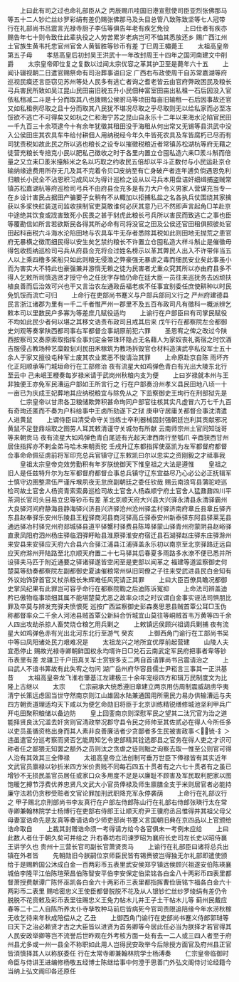 <!-- { "loadSidebar": true } -->
　　上曰此有司之过也命礼部臣从之  丙辰赐爪哇国旧港宣慰使司臣亚烈张佛那马等五十二人钞纻丝纱罗彩绢有差仍赐张佛那马及头目总管八致陈致坚等七人冠带  行在礼部尚书吕震言光禄寺厨子李伍等俱告年老有疾乞免役
　　上曰仕者有疾亦赐告年七十则令致仕此辈执役之人劳苦累岁老病岂可不恤其悉放还乡  赐广西江州土官族生黄韦托忠官州官舍人黄智胜等钞币有差  丁巳周王橚薨王
　　太祖高皇帝第五子母
　　孝慈高皇后初封吴王洪武十一年改封周王十四年之国河南建文中削爵
　　太宗皇帝即位复之复数以过闻太宗优容之革其护卫至是薨年六十五
　　上闻讣辍视朝二日遣官赐祭命有司治葬事谥曰定  广西右布政使周干自苏常嘉湖等府巡视民瘼还言臣窃见苏州等处人民多有逃亡者询之耆老皆云由官府弊政困民及粮长弓兵害民所致如吴江昆山民田亩旧税五升小民佃种富室田亩出私租一石后因没入官依私租减二斗是十分而取其八也拨赐公侯驸马等顷田每亩旧输租一石后因事故还官又如私租例尽取之且十分而取其八民犹不堪况尽取之乎尽取则无以给私家而必至冻馁欲不逃亡不可得矣又如杭之仁和海宁苏之昆山自永乐十二年以来海水沦陷官民田一千九百三十余项逮今十有余年犹徵其租田没于海租从何出常又无锡等县洪武中没入公侯田庄其农具车牛给付耕佃人用纳税经今年久牛皆死农具及车皆腐朽已尽而有司犹责税如故此民之所以逃也粮长之设专以摧徵税粮近者常镇苏松湖杭等府无藉之徒营充粮长专掊克小民以肥私己徵收之时于各里内置立仓囤私造六耒□羕斗斛而倍量之又立耒□羕米擡斛米之名以巧取之约收民五倍却以平斗正数付与小民运赴京仓输纳缘途费用所存无几及其不完着令贝□皮纳至有亡身破产者连年逋负倘遇恩免利归粮长小民全不沾恩积习成风以为得计巡检之设从以弓兵本用盘诘奸细缉捕盗贼常镇苏松嘉湖杭等府巡检司弓兵不由府县佥充多是有力大户令义男家人营谋充当专一在乡设计害民占据田产骗要子女稍有不从輙加以拒捕私盐之名各执兵仗围绕其家擒获以多浆快舡装送司监收挟制官吏莫敢谁何必厌其意乃已不然即声言起角□羊赴京中途绝其饮食或戕害致死小民畏之甚于豺虎此粮长弓兵所以害民而致逃亡之事也臣等覆勘信如所言若欲斯民各得其所必命有司将没官之田及公侯还官田租俱照彼处官田起科亩税六斗海水沦陷田地与农具车牛无存者悉除其税如此则田地无抛荒之患官府无暴横之徵而细民得以安生矣乞禁约粮长不许置立仓囤私造大样斗斛止是催徵毋得包收揽纳巡检司弓兵从府县佥充将佥过姓名榜示以革其弊民人出入不许带伴当五人以上乘四橹多桨船只如此则粮无侵渔之弊豪强无暴虐之毒而细民安业矣此事虽小而为害实大不特此也豪强兼并游惰无赖之徒为民害者尤重众究其所以亦由府县多不得人乞敕所司慎选贤才授守令之任抚字存恤仍命在廷大臣一员往来巡抚务去凶顽扶植良善而后治效可兴也干又言治农左通政岳福老疾不任事宜别委任庶使耕种以时民免饥馁而流亡可归
　　上命行在吏部尚书蹇义与户部兵部同义行之  严州府建德县民言浙江诸郡为里有一千二千者惟严州一郡里不及五百布政司凡有徵科一概派辨乞敕本司以里数民户多寡为等差庶几赋役适均
　　上谕行在户部臣曰有司掌民赋役不均如此民少者何以堪之其移文诰责布政司且戒其后来  戊午行在都察院左佥都御史刘观等奏掌陕西都司事右军都督佥事胡原前犯六罪
　　圣恩宥之俾之改过今陕西按察司又奏原索取指挥佥事刘定金带珠环隐占无名藉人为家奴丧礼斋宿之时饮酒吉服侵占教场种艺糜糓刬刈民田禾稼筑为教场拆毁官仓材料造演武亭私役军士五十余人于家又擅役屯种军士废其农业累恶不悛请治其罪
　　上命原赴京自陈  雨坏齐化正阳顺承等门城垣命行在工部修治  夜有流星大如鸡弹色青白有光出大陵东北行至云中  己未岷王楩奏每岁禄米请于武岗州秋粮内支为便
　　上曰岁禄就本州与王非独便王亦免军民漕运户部如王所言行之  行在户部奏汾州孝义县民田地八顷一十一亩已为庆成王妃葬地其应纳税粮宜与除免从之  下监察御史王珣行在刑部狱先是
　　仁宗皇帝以甘肃各卫粮储欺弊积甚命珣同户部官往核其实凡虚冒六万七千九百有奇珣还匿而不奏为户科给事中王卤所劾遂下之狱  庚申守居庸关都督佥事沈清遣人进黄鼠
　　上谓侍臣曰清受命守关当练士卒利器械固封强朝廷岂利其贡献邪况黄鼠不足登鼎俎取之图劳人耳其敕清谨守关城勿有所献  云南师宗州土官同知珑哥等来朝贡马  夜有流星大如鸡弹色青白尾迹有光起天津西南行至瓠爪  辛酉狭西甘州居住指挥亦不剌金弟马哈木来朝贡驼  壬戌升辽东都指挥使巫凯为左军都督府都督佥事命命佩征虏前将军印充总兵官镇守辽东敕凯曰尔以忠实之资刚毅之才祗事我
　　皇祖太宗皇帝克效劳勤积有年岁朕统御天下惟皇祖之大法是遵惟
　　皇祖之旧人是任兹特升尔为左军都督府都督佥事总兵镇守辽东宜益尽乃心必公必正抚辑军士慎守边圉整肃伍严谨斥堠夙夜无怠庶副朝廷之委任钦哉  赐云南浪穹县蒲驼崆巡检司故土官舍人杨资青索索鼻巡检司故土官舍人杨森顺宁府土官舍人猛鼐鼐四川平茶洞长官司头目易立忠等钞币有差  革北京顺天府大兴县大兴驿永清县永清驿霸州大良驿河间府静海县静海驿兴济县兴济驿沧州沧州驿孟村驿济南府章丘县章丘驿齐东县赵奉驿乐安州乐陵县王程驿商河县商河驿高丘驿泰安州新泰驿东阿县驿莱芜县通远驿冶村驿兖州府郯城驿县道平驿蟹村驿费县陈埠驿蒙山驿青州府蒙阴县赵峪驿直隶凤阳府泗州杨庄驿临泗驿盱眙县淮原驿淮安府宿迁县石湖驿赵庄驿东庄驿滁州来安县来安驿应天府六合县六合驿江浦县江浦驿盖永乐初以南京至北京驿路迂远自应天府滁州开陆路至北京顺天府置二十七马驿其后春夏多雨路多水潦不便已悉并所设驿夫马匹于附近通要之驿诸驿遂皆空闲至是吏部以闻革之  福建等道监察御史何楚莫等劾奏都察院左副都御史夏迪催粮常州纵旧同僚之子往来受武进县民白金知有外议始饰辞首官又杖杀粮长朱辉难任风宪请正其罪
　　上曰大臣百僚具瞻况都御史掌风纪果有此罪岂可容乎命行在都察院鞫之后迪陈诉冤抑
　　上命法司辨盖迪矜已傲物临事琐细其属不能堪楚莫尤恶之故率众顷之时议谓白金事实诬法司惧朋比罪及卒莫与辨发充驿夫愤恨死  巡按广西监察御史彭森奏思恩县贼首覃公耳□玉伪称都督率众二千余人河池县贼首覃公新紏合忻城宜山莫往等峒贼首韦万黄等四千余人四出攻劫杀掠人畜焚烧仓粮乞用兵剿之
　　上敕镇远侯顾兴祖调兵剿捕  夜有流星大如鸡弹色赤有光出北河东北行至游气  癸亥
　　上御西角门谕行在工部尚书吴中等曰凤阳诸处民力艰难况是
　　太祖龙兴之地所宜优厚前起营建
　　山陵人夫宜悉停止  赐故光禄寺卿朝鲜国权永均壻许日□兑石云南武定军民府把事者卑等钞币表里有差  龙骧卫千户田真关军士赏银多支二两自首请罪尚书吕震请治之
　　上曰武人不谙书筭故有此失宥之勿问  湖广岳州府华容县儒士尹崧言三事其一正洪基昔
　　太祖高皇帝龙飞淮右肇基江左建极三十余年宠绥四方和辑万民制度文为比隆上古继以
　　太宗
　　仁宗嗣承大统悉遵旧章建立两京用仿周制震威胡虏华夷清宁长策远虑固当世守然南京则江山雄固水陆兼通国用所需民力易办供输漕运与夫四方朝贡道理适均天下咸以为便乞命勋旧将臣于北京训练精锐缮修城池坚利甲兵广开屯田聚积粮储以备边防
　　皇上回銮南京则深慰军民之望其二汰冗官为治之道能择贤良汰冗滥去奸贪则官清政举况郡守县令民之师帅至其佐贰必在得人今所任多以吏员虽循资格出身而其人素非良善廉洁者少贪鄙者多生民被害政事＜锍-釒＞违虽遣官分巡考察而贤否乞能周知乞令吏部精其铨选郡县之官务在得人吏之才识可称者任之鄙猥无知罢之额外之员则汰之贪虐之徒则黜之询察去取一惟至公则官可得人治有其效其三全俸禄
　　太祖高皇帝立法创制可垂万世臣下俸禄皆有其实近年文武官员廪禄以钞折米四方米价贵贱不同每石四五十贯者有之六七十贯者有之虽已增钞不无损民盖官员居任或家口众多用度不足是以廉耻不顾害及军民取利肥家以图饱暖乞撙节浮费优养忠贤凡文武大小官员俸禄及师生廪膳全支于米则居官者必能持廉守法若仍贪秽受赃者文官论罪加刑武职降充军永停袭荫
　　上命行在礼部议行之  甲子赐北京刑部尚书李友真行在户部左侍郎陈山行在礼部右侍郎张瑛行太在常寺卿兼翰林院学士杨博行在吏部右侍郎王让顺天府尹王骥府丞吕惟得并其祖父母父母妻室诰命先是友真等奏请诰命少师吏部尚书蹇义言国朝旧典在京四品以上官颁给诰命取自
　　上裁其封赠诰命须一考得请方给今各官俱未一考例未应给
　　上曰此数人者仕于朝久矣可并给之  升右春坊右司谏罗昭为襄府长史司左长史以昭侍襄王讲学久也  贵州十三营长官司副长官萧贤贡马
　　上谕行在礼部臣曰诸将总兵出镇在外者皆
　　先朝勋旧今朕嗣位京师臣民皆有锡赉彼岂得独无尔礼部即遣使颁给于是赐黔国公沐成白金一百两彩币五表里武安侯郑亨镇远侯顾兴祖遂安伯陈瑛襄城伯李隆平江伯陈瑄荣昌伯陈智安平伯李安保定伯梁铭各白金八十两彩币四表里都督萧授费献谭广陈怀巫凯各白金六十两彩币三表里都指挥曹俭唐铭卞福各白金六十两彩币二表里  赐哈密忠义王使臣都督脱脱不花及从人银钞纻丝纱罗绫绢有差仍令脱脱不花赍敕及彩币表里往赐忠义王免力帖木儿并王子土干帖木儿等  蓟州民戴应春等二十二人自陈所养太仆寺孳牧种马前后皆病死今官司责限追陪缘今年水涝秋稼无收乞待来年秋成陪偿从之  乙丑
　　上御西角门谕行在吏部尚书蹇义侍郎郭琎等曰天下之治必赖贤才古之大臣皆以进贤为首务卿等今居此任必当为朕择才若官得其人民安政举卿等岂不流誉后世昨观在外考核方面一处有去一二人或三四人者至于府州县尤多或一州一县全不称职如此用人岂得民安政举今后除授方面官及府州县正官皆湏慎择其人以称朕委任  行在太常寺卿兼翰林院学士杨溥奏
　　仁宗皇帝临御时命臣与侍讲王进编修杨敬五经博士陈继给事中何澄于思善门外弘文阁侍讨论经籍今当纳上弘文阁印各还原任
